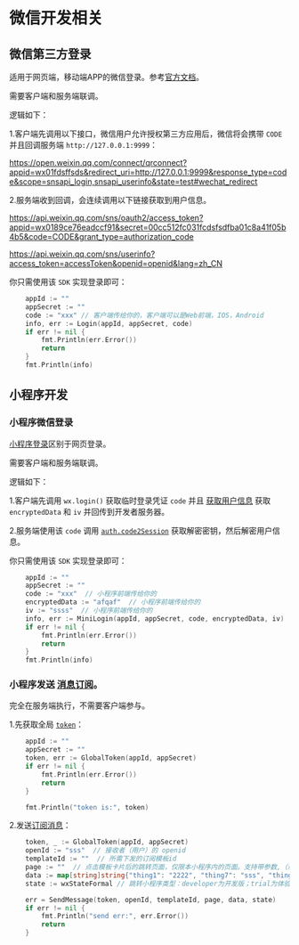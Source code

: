 # 微信开发相关

## 微信第三方登录

适用于网页端，移动端APP的微信登录。参考[官方文档](https://developers.weixin.qq.com/doc/oplatform/Website_App/WeChat_Login/Wechat_Login.html)。

需要客户端和服务端联调。

逻辑如下：

1.客户端先调用以下接口，微信用户允许授权第三方应用后，微信将会携带 `CODE` 并且回调服务端 `http://127.0.0.1:9999`：

https://open.weixin.qq.com/connect/qrconnect?appid=wx01fdsffsds&redirect_uri=http://127.0.0.1:9999&response_type=code&scope=snsapi_login,snsapi_userinfo&state=test#wechat_redirect

2.服务端收到回调，会连续调用以下链接获取到用户信息。

https://api.weixin.qq.com/sns/oauth2/access_token?appid=wx0189ce76eadccf91&secret=00cc512fc031fcdsfsdfba01c8a41f05b4b5&code=CODE&grant_type=authorization_code

https://api.weixin.qq.com/sns/userinfo?access_token=accessToken&openid=openid&lang=zh_CN

你只需使用该 `SDK` 实现登录即可：

```go
	appId := ""
	appSecret := ""
	code := "xxx" // 客户端传给你的，客户端可以是Web前端，IOS，Android
	info, err := Login(appId, appSecret, code)
	if err != nil {
		fmt.Println(err.Error())
		return
	}
	fmt.Println(info)
```

## 小程序开发

### 小程序微信登录

[小程序登录](https://developers.weixin.qq.com/miniprogram/dev/framework/open-ability/login.html)区别于网页登录。

需要客户端和服务端联调。

逻辑如下：

1.客户端先调用 `wx.login()` 获取临时登录凭证 `code` 并且 [获取用户信息](https://developers.weixin.qq.com/miniprogram/dev/api/open-api/user-info/wx.getUserInfo.html) 获取 `encryptedData` 和 `iv` 并回传到开发者服务器。

2.服务端使用该 `code` 调用 [`auth.code2Session`](https://developers.weixin.qq.com/miniprogram/dev/api-backend/open-api/login/auth.code2Session.html) 获取解密密钥，然后解密用户信息。

你只需使用该 `SDK` 实现登录即可：

```go
	appId := ""
	appSecret := ""
	code := "xxx"  // 小程序前端传给你的
	encryptedData := "afqaf"  // 小程序前端传给你的
	iv := "ssss"  // 小程序前端传给你的
	info, err := MiniLogin(appId, appSecret, code, encryptedData, iv)
	if err != nil {
		fmt.Println(err.Error())
		return
	}
	fmt.Println(info)
```

### 小程序发送 [消息订阅](https://developers.weixin.qq.com/miniprogram/dev/api/open-api/subscribe-message/wx.requestSubscribeMessage.html)。

完全在服务端执行，不需要客户端参与。

1.先获取全局 [`token`](https://developers.weixin.qq.com/miniprogram/dev/api-backend/open-api/access-token/auth.getAccessToken.html)：

```go
	appId := ""
	appSecret := ""
	token, err := GlobalToken(appId, appSecret)
	if err != nil {
		fmt.Println(err.Error())
		return
	}

	fmt.Println("token is:", token)
```

2.发送[订阅消息](https://developers.weixin.qq.com/miniprogram/dev/api-backend/open-api/subscribe-message/subscribeMessage.send.html)：

```go
	token, _ := GlobalToken(appId, appSecret)
	openId := "sss"  // 接收者（用户）的 openid
	templateId := ""  // 所需下发的订阅模板id
	page := ""  // 点击模板卡片后的跳转页面，仅限本小程序内的页面。支持带参数,（示例index?foo=bar）。该字段不填则模板无跳转。
	data := map[string]string{"thing1": "2222", "thing7": "sss", "thing3": "dddd"}
	state := wxStateFormal // 跳转小程序类型：developer为开发版；trial为体验版；formal为正式版；默认为正式版

	err = SendMessage(token, openId, templateId, page, data, state)
	if err != nil {
		fmt.Println("send err:", err.Error())
		return
	}
```
